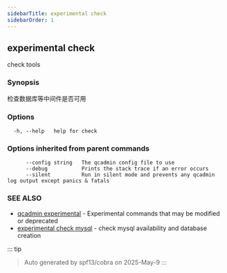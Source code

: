 ```yaml
---
sidebarTitle: experimental check
sidebarOrder: 1
---
```


## experimental check<Badge type="tip" text="4.0.0" />

check tools

### Synopsis

检查数据库等中间件是否可用

### Options

```
  -h, --help   help for check
```

### Options inherited from parent commands

```
      --config string   The qcadmin config file to use
      --debug           Prints the stack trace if an error occurs
      --silent          Run in silent mode and prevents any qcadmin log output except panics & fatals
```

### SEE ALSO

* [qcadmin experimental](experimental.md)	 - Experimental commands that may be modified or deprecated
* [experimental check mysql](experimental_check_mysql.md)	 - check mysql availability and database creation

::: tip
>Auto generated by spf13/cobra on 2025-May-9
:::